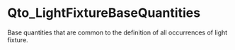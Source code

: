 # Qto_LightFixtureBaseQuantities

Base quantities that are common to the definition of all occurrences of light fixture.
<!-- end of short definition -->

